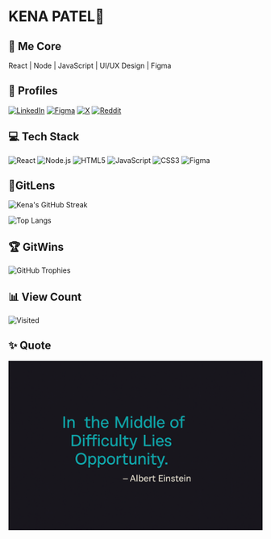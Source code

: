 
# KENA PATEL🐯


## 🌟 Me Core

React | Node | JavaScript | UI/UX Design | Figma


## 👤 Profiles

[![LinkedIn](https://img.shields.io/badge/LinkedIn-%230A66C2.svg?logo=linkedin&logoColor=white)]( http://www.linkedin.com/in/thekenapatel) 
[![Figma](https://img.shields.io/badge/Figma-%23A259FF.svg?logo=figma&logoColor=white)](https://figma.com/@kenapatel)
[![X](https://img.shields.io/badge/X-%233D3D3D.svg?logo=X&logoColor=white)](https://x.com/thekenapatel)
[![Reddit](https://img.shields.io/badge/Reddit-%235F99CF.svg?logo=Reddit&logoColor=white)](https://www.reddit.com/user/thekenapatel) 



## 💻 Tech Stack

![React](https://img.shields.io/badge/React-48CFCB?style=for-the-badge&logo=react&logoColor=white)
![Node.js](https://img.shields.io/badge/Node.js-339933?style=for-the-badge&logo=nodedotjs&logoColor=white)
![HTML5](https://img.shields.io/badge/HTML5-E34F26?style=for-the-badge&logo=html5&logoColor=white)
![JavaScript](https://img.shields.io/badge/JavaScript-EA9C1B?style=for-the-badge&logo=javascript&logoColor=black)
![CSS3](https://img.shields.io/badge/CSS3-1572B6?style=for-the-badge&logo=css3&logoColor=white)
![Figma](https://img.shields.io/badge/Figma-A259FF?style=for-the-badge&logo=figma&logoColor=white)


## 🧬GitLens

![Kena's GitHub Streak](https://github-readme-streak-stats.herokuapp.com/?user=thekenapatel&theme=dark&hide_border=false)

![Top Langs](https://github-readme-stats.vercel.app/api/top-langs/?username=thekenapatel&theme=dark&hide_border=false&layout=compact)


## 🏆 GitWins

![GitHub Trophies](https://github-profile-trophy.vercel.app/?username=thekenapatel&no-frame=false&no-bg=false&margin-w=4)



## 📊 View Count

![Visited](https://komarev.com/ghpvc/?username=thekenapatel&color=BF1363)



## ✨ Quote

![Dev Quote](https://github.com/thekenapatel/thekenapatel/blob/main/devquote.png?raw=true)



